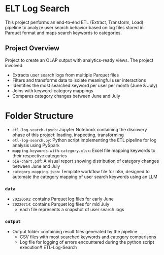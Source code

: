 # ELT Log Search

This project performs an end-to-end ETL (Extract, Transform, Load) pipeline to analyze user search behavior based on log files stored in Parquet format and maps search keywords to categories.

## Project Overview

Project to create an OLAP output with analytics-ready views. The project involved:
- Extracts user search logs from multiple Parquet files
- Filters and transforms data to isolate meaningful user interactions
- Identifies the most searched keyword per user per month (June & July)
- Joins with keyword-category mappings
- Compares category changes between June and July

# Folder Structure

- `etl-log-search.ipynb`: Jupyter Notebook containing the discovery phase of this project: loading, inspecting, transforming
- `etl-log-search.py`: Python script implementing the ETL pipeline for log analysis using PySpark
- `mapping-keywords-with-category.xlsx`: Excel file mapping keywords to their respective categories
- `pie-chart.pdf`: A visual report showing distribution of category changes between June and July
- `category-mapping.json`: Template workflow file for n8n, designed to automate the category mapping of user search keywords using an LLM

### `data`
- `20220601`: contains Parquet log files for early June
- `20220714`: contains Parquet log files for mid July
    - each file represents a snapshot of user search logs

### `output`
- Output folder containing result files generated by the pipeline
  - CSV files with most searched keywords and category comparisons
  - Log file for logging of errors encountered during the python script execution#   E T L - L o g - S e a r c h  
 